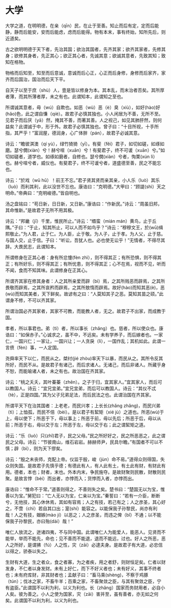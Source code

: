 # 大学

大学之道，在明明德，在亲（qīn）民，在止于至善。知止而后有定，定而后能静，静而后能安，安而后能虑，虑而后能得。物有本末，事有终始，知所先后，则近道矣。

古之欲明明德于天下者，先治其国；欲治其国者，先齐其家；欲齐其家者，先修其身；欲修其身者，先正其心；欲正其心者，先诚其意；欲诚其意者，先致其知；致知在格物。

物格而后知至，知至而后意诚，意诚而后心正，心正而后身修，身修而后家齐，家齐而后国治，国治而后天下平。

自天子以至于庶（shù）人，壹是皆以修身为本。其本乱，而末治者否矣。其所厚者薄，而其所薄者厚，未之有也。此谓知本，此谓知之至也。

所谓诚其意者，毋（wú）自欺也。如恶（wù）恶（è）臭（xiù），如好(hào)好(hǎo)色，此之谓自慊（qiè）。故君子必慎其独也。小人闲居为不善，无所不至。见君子而后厌（yā）然，掩其不善，而著其善。人之视己，如见其肺肝然，则何益矣？此谓诚于中，形于外。故君子必慎其独也。曾子曰：“十目所视，十手所指，其严乎！”富润屋，德润身，心广体胖（pán），故君子必诚其意。

诗云：“瞻彼淇澳（qí yù），绿竹猗猗（yī）。有斐（fěi）君子，如切如磋，如琢如磨。瑟兮僩(xiàn）兮！赫兮喧（xuān）兮！有斐君子，终不可谖（xuān）兮。”如切如磋者，道学也。如琢如磨者，自修也。瑟兮僩(xiàn）兮者，恂栗(xún lì）也。赫兮喧兮者，威仪也。有斐君子，终不可谖兮者，道盛德至善，民之不能忘也。

诗云：“於戏（wū hū）！前王不忘。”君子贤其贤而亲其亲，小人乐（luò）其乐（luò）而利其利，此以没世不忘也。康诰曰：“克明德。”大甲曰：“顾諟(shì）天之明命。”帝典曰：“克明峻德。”皆自明也。

汤之盘铭曰：“苟日新，日日新，又日新。”康诰曰：“作新民。”诗云：“周虽旧邦，其命惟新。”是故君子无所不用其极。

诗云：“邦畿（jī）千里，惟民所止。”诗云：“缗蛮（mián mán）黄鸟，止于丘隅。”子曰：“于止，知其所止，可以人而不如鸟乎？”诗云：“穆穆文王，於(wū)缉熙敬止。”为人君，止于仁。为人臣，止于敬。为人子，止于孝。为人父，止于慈。与国人交，止于信。子曰：“听讼，吾犹人也。必也使无讼乎！”无情者，不得尽其辞。大畏民志，此谓知本。

所谓修身在正其心者：身有所忿懥(fèn zhì），则不得其正；有所恐惧，则不得其正；有所好乐，则不得其正；有所忧患，则不得其正；心不在焉，视而不见，听而不闻，食而不知其味。此谓修身在正其心。

所谓齐其家在修其身者：人之其所亲爱而辟（bì）焉，之其所贱恶而辟焉，之其所畏敬而辟焉，之其所哀矜而辟焉，之其所敖惰而辟焉。故好(hào)而知其恶(è)，恶(wù)而知其美者，天下鲜矣。故谚有之曰：“人莫知其子之恶。莫知其苗之硕。”此谓身不修，不可以齐其家。

所谓治国必齐其家者，其家不可教，而能教人者，无之。故君子不出家，而成教于国。

孝者，所以事君也。弟（tì）者，所以事长（zhǎng）也。慈者，所以使众也。康诰曰：“如保赤子。”心诚求之，虽不中，不远矣。未有学养子，而后嫁者也。一家仁，一国兴仁；一家让，一国兴让；一人贪戾（lì），一国作乱；其机如此。此谓一言偾（fèn）事，一人定国。

尧舜率天下以仁，而民从之。桀纣(jié zhòu)率天下以暴，而民从之。其所令反其所好，而民不从。是故君子有诸己，而后求诸人。无诸己，而后非诸人。所藏乎身不恕，而能喻诸人者，未之有也。故治国在齐其家。

诗云：“桃之夭夭，其叶蓁蓁（zhēn）。之子于归，宜其家人。”宜其家人，而后可以教国人。诗云：“宜兄宜弟。”宜兄宜弟，而后可以教国人。诗云：“其仪不忒（tè），正是四国。”其为父子兄弟足法，而后民法之也。此谓治国在齐其家。

所谓平天下在治其国者：上老老，而民兴孝；上长长(zhǎng zhǎng)，而民兴弟（tì）；上恤孤，而民不倍（bèi）。是以君子有絜矩（xié jù）之道也。所恶(wù)于上，毋以使下；所恶于下，毋以事上；所恶于前，毋以先后；所恶于后，毋以从前；所恶于右，毋以交于左；所恶于左，毋以交于右；此之谓絜矩之道。

诗云：“乐（luò）只(zhǐ)君子，民之父母。”民之所好好之，民之所恶恶之，此之谓民之父母。诗云：“节彼南山，维石岩岩。赫赫师尹，民具尔瞻。”有国者不可以不慎；辟（bì），则为天下僇矣。

诗云：“殷之未丧师，克配上帝。仪监于殷，峻（jùn）命不易。”道得众则得国，失众则失国。是故君子先慎乎德；有德此有人，有人此有土，有土此有财，有财此有用。德者，本也；财者，末也。外本内末，争民施夺。是故财聚则民散，财散则民聚。是故言悖（bèi）而出者，亦悖而入；货悖而入者，亦悖而出。

康诰曰：“惟命不于常。”道善则得之，不善则失之矣。楚书曰：“楚国无以为宝，惟善以为宝。”舅犯曰：“亡人无以为宝，仁亲以为宝。”秦誓曰：“若有一介臣，断断兮，无他技，其心休休焉，其如有容焉；人之有技，若己有之；人之彦圣，其心好之，不啻（chì）若自其口出；寔(shí）能容之。以能保我子孙黎民，尚亦有利哉！人之有技，媢嫉(mào jí）以恶之；人之彦圣，而违之俾（bǐ）不通；以不能保我子孙黎民，亦曰殆(dài）哉！”

唯仁人放流之，迸诸四夷，不与同中国。此谓唯仁人为能爱人，能恶人。见贤而不能举，举而不能先，命也；见不善而不能退，退而不能远，过也。好人之所恶，恶人之所好，是谓拂（fú）人之性，灾（zāi）必逮夫身。是故君子有大道，必忠信以得之，骄泰以失之。

生财有大道，生之者众，食之者寡，为之者疾，用之者舒，则财恒足矣。仁者以财发身，不仁者以身发财。未有上好仁，而下不好义者也；未有好义，其事不终者也；未有府库财，非其财者也；孟献子曰：“畜马乘(shèng)，不察于鸡豚（tún）；伐冰之家，不畜牛羊；百乘之家，不畜聚敛之臣，与其有聚敛之臣，宁有盗臣。”此谓国不以利为利，以义为利也。长（zhǎng）国家而务财用者，必自小人矣。彼为善之。小人之使为国家，灾（zāi）害并至，虽有善者，亦无如之何矣。此谓国不以利为利，以义为利也。
